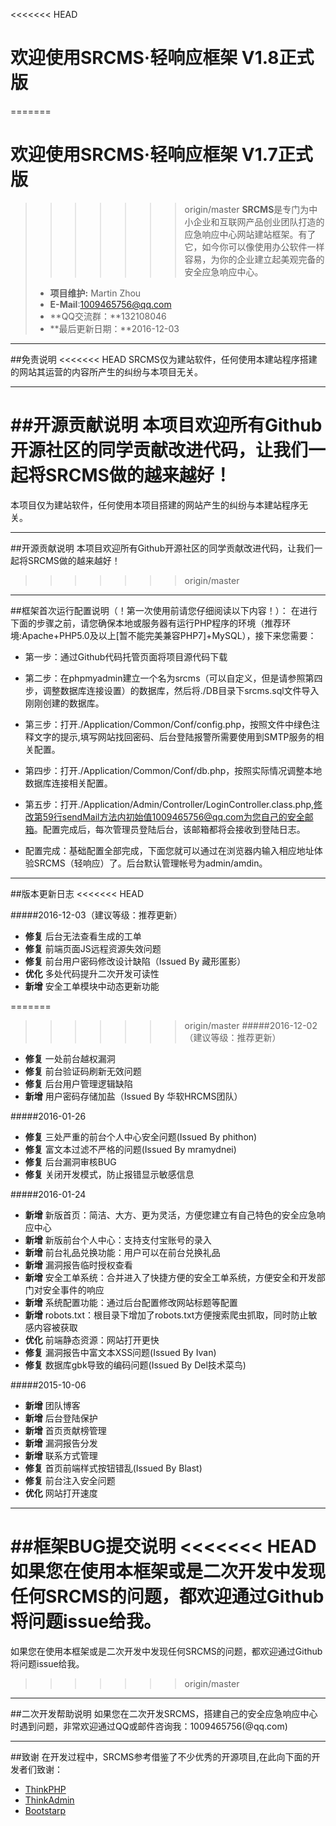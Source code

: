 <<<<<<< HEAD
# 欢迎使用SRCMS·轻响应框架 V1.8正式版
=======
# 欢迎使用SRCMS·轻响应框架 V1.7正式版
>>>>>>> origin/master
**SRCMS**是专门为中小企业和互联网产品创业团队打造的应急响应中心网站建站框架。有了它，如今你可以像使用办公软件一样容易，为你的企业建立起美观完备的安全应急响应中心。
> * **项目维护:** Martin Zhou
> * **E-Mail**:1009465756@qq.com
> * **QQ交流群：**132108046
> * **最后更新日期：**2016-12-03

---
##免责说明
<<<<<<< HEAD
SRCMS仅为建站软件，任何使用本建站程序搭建的网站其运营的内容所产生的纠纷与本项目无关。 

---
##开源贡献说明
本项目欢迎所有Github开源社区的同学贡献改进代码，让我们一起将SRCMS做的越来越好！ 
=======
本项目仅为建站软件，任何使用本项目搭建的网站产生的纠纷与本建站程序无关。 

---
##开源贡献说明
本项目欢迎所有Github开源社区的同学贡献改进代码，让我们一起将SRCMS做的越来越好！ 
>>>>>>> origin/master

---
##框架首次运行配置说明（！第一次使用前请您仔细阅读以下内容！）：
在进行下面的步骤之前，请您确保本地或服务器有运行PHP程序的环境（推荐环境:Apache+PHP5.0及以上[暂不能完美兼容PHP7]+MySQL），接下来您需要：

* 第一步：通过Github代码托管页面将项目源代码下载

* 第二步：在phpmyadmin建立一个名为srcms（可以自定义，但是请参照第四步，调整数据库连接设置）的数据库，然后将./DB目录下srcms.sql文件导入刚刚创建的数据库。

* 第三步：打开./Application/Common/Conf/config.php，按照文件中绿色注释文字的提示,填写网站找回密码、后台登陆报警所需要使用到SMTP服务的相关配置。

* 第四步：打开./Application/Common/Conf/db.php，按照实际情况调整本地数据库连接相关配置。

* 第五步：打开./Application/Admin/Controller/LoginController.class.php,修改第59行sendMail方法内初始值1009465756@qq.com为您自己的安全邮箱。配置完成后，每次管理员登陆后台，该邮箱都将会接收到登陆日志。

* 配置完成：基础配置全部完成，下面您就可以通过在浏览器内输入相应地址体验SRCMS（轻响应）了。后台默认管理帐号为admin/amdin。
---
##版本更新日志
<<<<<<< HEAD

#####2016-12-03（建议等级：推荐更新）
* **修复** 后台无法查看生成的工单
* **修复** 前端页面JS远程资源失效问题
* **修复** 前台用户密码修改设计缺陷（Issued By 藏形匿影）
* **优化** 多处代码提升二次开发可读性
* **新增** 安全工单模块中动态更新功能

=======
>>>>>>> origin/master
#####2016-12-02（建议等级：推荐更新）
* **修复** 一处前台越权漏洞
* **修复** 前台验证码刷新无效问题
* **修复** 后台用户管理逻辑缺陷
* **新增** 用户密码存储加盐（Issued By 华软HRCMS团队）

#####2016-01-26
* **修复** 三处严重的前台个人中心安全问题(Issued By phithon)
* **修复** 富文本过滤不严格的问题(Issued By mramydnei)
* **修复** 后台漏洞审核BUG
* **修复** 关闭开发模式，防止报错显示敏感信息

#####2016-01-24
* **新增** 新版首页：简洁、大方、更为灵活，方便您建立有自己特色的安全应急响应中心
* **新增** 新版前台个人中心：支持支付宝账号的录入
* **新增** 前台礼品兑换功能：用户可以在前台兑换礼品
* **新增** 漏洞报告临时授权查看
* **新增** 安全工单系统：合并进入了快捷方便的安全工单系统，方便安全和开发部门对安全事件的响应
* **新增** 系统配置功能：通过后台配置修改网站标题等配置
* **新增** robots.txt：根目录下增加了robots.txt方便搜索爬虫抓取，同时防止敏感内容被获取
* **优化** 前端静态资源：网站打开更快
* **修复** 漏洞报告中富文本XSS问题(Issued By Ivan)
* **修复** 数据库gbk导致的编码问题(Issued By Del技术菜鸟)

#####2015-10-06
* **新增** 团队博客
* **新增** 后台登陆保护
* **新增** 首页贡献榜管理
* **新增** 漏洞报告分发
* **新增** 联系方式管理
* **修复** 首页前端样式按钮错乱(Issued By Blast)
* **修复** 前台注入安全问题
* **优化** 网站打开速度

---
##框架BUG提交说明
<<<<<<< HEAD
如果您在使用本框架或是二次开发中发现任何SRCMS的问题，都欢迎通过Github将问题issue给我。 
=======
如果您在使用本框架或是二次开发中发现任何SRCMS的问题，都欢迎通过Github将问题issue给我。 
>>>>>>> origin/master

---
##二次开发帮助说明
如果您在二次开发SRCMS，搭建自己的安全应急响应中心时遇到问题，非常欢迎通过QQ或邮件咨询我：1009465756(@qq.com)

---
##致谢
在开发过程中，SRCMS参考借鉴了不少优秀的开源项目,在此向下面的开发者们致谢：

* [ThinkPHP](http://www.thinkphp.cn/)
* [ThinkAdmin](http://www.thinkphp.cn/code/1342.html) 
* [Bootstarp](http://www.bootcss.com/)